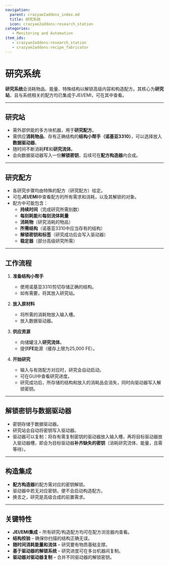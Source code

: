 ```yaml
---
navigation:
  parent: crazyae2addons_index.md
  title: 研究系统
  icon: crazyae2addons:research_station
categories:
   - Monitoring and Automation
item_ids:
   - crazyae2addons:research_station
   - crazyae2addons:recipe_fabricator
---
```


# 研究系统

**研究系统**会消耗物品、能量、特殊结构以解锁高级内容和构造配方。其核心为**研究站**，且与系统相关的配方均已集成于JEI/EMI，可在其中查看。

---

## 研究站

<GameScene zoom="2" interactive={true}>
  <ImportStructure src="../assets/research_station.nbt" />
</GameScene>

- 需外部供能的多方块机器，用于**研究配方**。
- 需供应**消耗物品**、存有正确结构的**结构小帮手（诺基亚3310）**，可以选择放入**数据驱动器**。
- 随时间不断消耗**FE**和**研究流体**。
- 会向数据驱动器写入一份**解锁密钥**，后续可在**配方构造器**内合成。

---

## 研究配方

- 各研究步骤均由特殊的配方（研究配方）给定。
- 可在**JEI/EMI**中查看配方的所有需求和消耗，以及其解锁的对象。
- 配方中可能包含：
    - **持续时间**（完成研究所需刻数）
    - **每刻耗能**和**每刻流体耗量**
    - **消耗物**（研究消耗的物品）
    - **所需结构**（诺基亚3310中应当存有的结构）
    - **解锁密钥和标签**（研究成功后会写入驱动器）
    - **稳定器**（部分高级研究所需）

---

## 工作流程

1. **准备结构小帮手**
    - 使用诺基亚3310剪切存储正确的结构。
    - 如有需要，将其放入研究站。

2. **放入原材料**
    - 将所需的消耗物放入输入槽。
    - 放入数据驱动器。

3. **供应资源**
    - 向储罐注入**研究流体**。
    - 提供**FE**能源（缓存上限为25,000 FE）。

4. **开始研究**
    - 输入与有效配方对应时，研究会自动启动。
    - 可在GUI中查看研究进度。
    - 研究成功后，所存储的结构和放入的消耗品会消失，同时向驱动器写入解锁密钥。

---

## 解锁密钥与数据驱动器

- 密钥存储于数据驱动器。
- 研究站会自动将密钥写入驱动器。
- 驱动器可以复制：将存有需复制密钥的驱动器放入输入槽，再将目标驱动器放入驱动器槽，即会为目标驱动器**补齐缺失的密钥**（消耗研究流体、能量，且需等待）。

---

## 构造集成

- **配方构造器**的配方需对应的密钥解锁。
- 驱动器中若无对应密钥，便不会启动构造配方。
- 换言之，研究是高级合成的前置需求。

---

## 关键特性

- **JEI/EMI集成** – 所有研究/构造配方均可在配方浏览器内查看。
- **结构校验** – 确保你扫描的结构正确无误。
- **随时间消耗能量和流体** – 研究要有物质基础支撑。
- **基于驱动器的解锁系统** – 研究进度可在多台机器间复制。
- **驱动器对驱动器复制** – 合并不同驱动器的解锁密钥。
